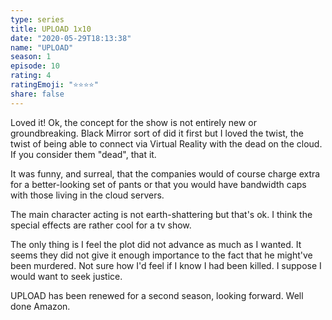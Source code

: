 ```yaml
--- 
type: series 
title: UPLOAD 1x10 
date: "2020-05-29T18:13:38" 
name: "UPLOAD" 
season: 1 
episode: 10 
rating: 4
ratingEmoji: "⭐️⭐️⭐️⭐️" 
share: false 
---
```


Loved it! Ok, the concept for the show is not entirely new or groundbreaking. Black Mirror sort of did it first but I loved the twist, the twist of being able to connect via Virtual Reality with the dead on the cloud. If you consider them "dead", that it.

It was funny, and surreal, that the companies would of course charge extra for a better-looking set of pants or that you would have bandwidth caps with those living in the cloud servers.

The main character acting is not earth-shattering but that's ok. I think the special effects are rather cool for a tv show.

The only thing is I feel the plot did not advance as much as I wanted. It seems they did not give it enough importance to the fact that he might've been murdered. Not sure how I'd feel if I know I had been killed. I suppose  I would want to seek justice.

UPLOAD has been renewed for a second season, looking forward. Well done Amazon.
